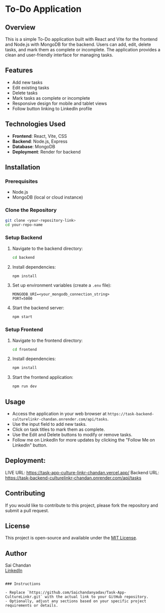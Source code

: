 # To-Do Application

## Overview

This is a simple To-Do application built with React and Vite for the frontend and Node.js with MongoDB for the backend. Users can add, edit, delete tasks, and mark them as complete or incomplete. The application provides a clean and user-friendly interface for managing tasks.

## Features

- Add new tasks
- Edit existing tasks
- Delete tasks
- Mark tasks as complete or incomplete
- Responsive design for mobile and tablet views
- Follow button linking to LinkedIn profile

## Technologies Used

- **Frontend**: React, Vite, CSS
- **Backend**: Node.js, Express
- **Database**: MongoDB
- **Deployment**: Render for backend

## Installation

### Prerequisites

- Node.js
- MongoDB (local or cloud instance)

### Clone the Repository

```bash
git clone <your-repository-link>
cd your-repo-name
```

### Setup Backend

1. Navigate to the backend directory:
   ```bash
   cd backend
   ```

2. Install dependencies:
   ```bash
   npm install
   ```

3. Set up environment variables (create a `.env` file):
   ```plaintext
   MONGODB_URI=<your_mongodb_connection_string>
   PORT=5000
   ```

4. Start the backend server:
   ```bash
   npm start
   ```

### Setup Frontend

1. Navigate to the frontend directory:
   ```bash
   cd frontend
   ```

2. Install dependencies:
   ```bash
   npm install
   ```

3. Start the frontend application:
   ```bash
   npm run dev
   ```

## Usage

- Access the application in your web browser at `https://task-backend-culturelinkr-chandan.onrender.com/api/tasks`.
- Use the input field to add new tasks.
- Click on task titles to mark them as complete.
- Use the Edit and Delete buttons to modify or remove tasks.
- Follow me on LinkedIn for more updates by clicking the "Follow Me on LinkedIn" button.

## Deployment:
LIVE URL: https://task-app-culture-linkr-chandan.vercel.app/
Backend URL: https://task-backend-culturelinkr-chandan.onrender.com/api/tasks

## Contributing

If you would like to contribute to this project, please fork the repository and submit a pull request.

## License

This project is open-source and available under the [MIT License](LICENSE).

## Author

Sai Chandan  
[LinkedIn](https://www.linkedin.com/in/saichandanyadav/)
```

### Instructions

- Replace `https://github.com/Saichandanyadav/Task-App-CultureLinkr.git` with the actual link to your GitHub repository.
- Optionally, adjust any sections based on your specific project requirements or details.

